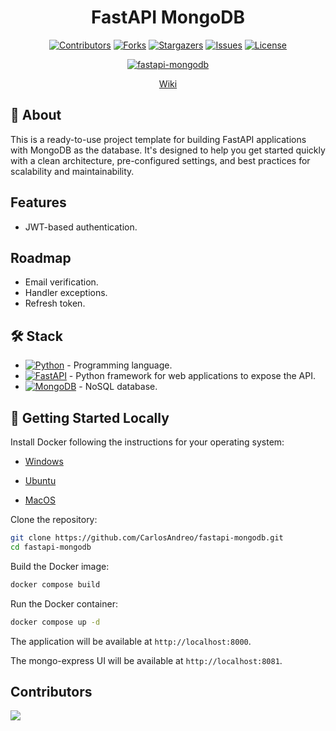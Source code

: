 <div align="center">

# FastAPI MongoDB <!-- omit in toc -->

[![Contributors][contributors-shield]][contributors-url]
[![Forks][forks-shield]][forks-url]
[![Stargazers][stars-shield]][stars-url]
[![Issues][issues-shield]][issues-url]
[![License][license-shield]][license-url]

[![fastapi-mongodb][fastapi-mongodb-badge]][fastapi-mongodb-url]

[Wiki](https://github.com/CarlosAndreo/fastapi-mongodb/wiki)

</div>

## :brain: About

This is a ready-to-use project template for building FastAPI applications with MongoDB as the database. It's designed to help you get started quickly with a clean architecture, pre-configured settings, and best practices for scalability and maintainability.

## Features

- JWT-based authentication.

## Roadmap

- Email verification.
- Handler exceptions.
- Refresh token.

## :hammer_and_wrench: Stack
- [![Python][python-badge]][python-url] - Programming language.
- [![FastAPI][fastapi-badge]][fastapi-url] - Python framework for web applications to expose the API.
- [![MongoDB][mongodb-badge]][mongodb-url] - NoSQL database.

## :rocket: Getting Started Locally

Install Docker following the instructions for your operating system:

- [Windows](https://docs.docker.com/desktop/setup/install/windows-install/)

- [Ubuntu](https://docs.docker.com/engine/install/ubuntu/#install-using-the-repository)

- [MacOS](https://docs.docker.com/desktop/install/mac-install/)

Clone the repository:

```bash
git clone https://github.com/CarlosAndreo/fastapi-mongodb.git
cd fastapi-mongodb
```

Build the Docker image:

```bash
docker compose build
```

Run the Docker container:

```bash
docker compose up -d
```

The application will be available at `http://localhost:8000`.

The mongo-express UI will be available at `http://localhost:8081`.

## Contributors <!-- omit in toc -->

<a href="https://github.com/CarlosAndreo/fastapi-mongodb/graphs/contributors">
  <img src="https://contrib.rocks/image?repo=CarlosAndreo/fastapi-mongodb" />
</a>

[fastapi-mongodb-badge]: https://img.shields.io/github/v/release/CarlosAndreo/fastapi-mongodb?label=fastapi-mongodb&color=blue
[fastapi-mongodb-url]: https://github.com/CarlosAndreo/fastapi-mongodb/releases/latest
[contributors-shield]: https://img.shields.io/github/contributors/CarlosAndreo/fastapi-mongodb.svg?style=for-the-badge
[contributors-url]: https://github.com/CarlosAndreo/fastapi-mongodb/graphs/contributors
[forks-shield]: https://img.shields.io/github/forks/CarlosAndreo/fastapi-mongodb.svg?style=for-the-badge
[forks-url]: https://github.com/CarlosAndreo/fastapi-mongodb/network/members
[stars-shield]: https://img.shields.io/github/stars/CarlosAndreo/fastapi-mongodb.svg?style=for-the-badge
[stars-url]: https://github.com/CarlosAndreo/fastapi-mongodb/stargazers
[issues-shield]: https://img.shields.io/github/issues/CarlosAndreo/fastapi-mongodb.svg?style=for-the-badge
[issues-url]: https://github.com/CarlosAndreo/fastapi-mongodb/issues
[license-shield]: https://img.shields.io/github/license/CarlosAndreo/fastapi-mongodb.svg?style=for-the-badge
[license-url]: https://github.com/CarlosAndreo/fastapi-mongodb/blob/main/LICENSE
[python-badge]: https://img.shields.io/badge/Python-3.13.7-blue?style=for-the-badge&logo=python&logoColor=white&labelColor=3776AB
[python-url]: https://www.python.org/downloads/release/python-3137/
[fastapi-badge]: https://img.shields.io/badge/FastAPI-0.117.1-blue?style=for-the-badge&logo=fastapi&logoColor=white&labelColor=009688
[fastapi-url]: https://fastapi.tiangolo.com/
[mongodb-badge]: https://img.shields.io/badge/MongoDB-8.0-green?style=for-the-badge&logo=mongodb&logoColor=white&labelColor=47A248
[mongodb-url]: https://www.mongodb.com/
